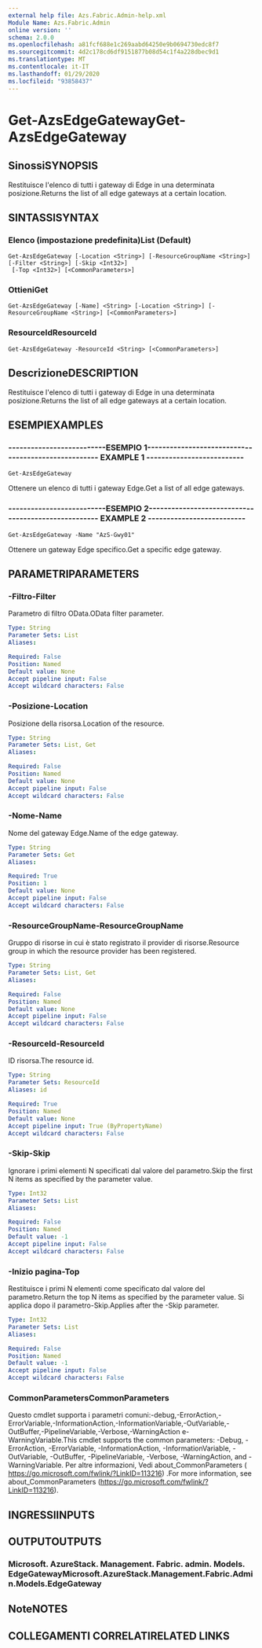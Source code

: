 ```yaml
---
external help file: Azs.Fabric.Admin-help.xml
Module Name: Azs.Fabric.Admin
online version: ''
schema: 2.0.0
ms.openlocfilehash: a81fcf688e1c269aabd64250e9b0694730edc8f7
ms.sourcegitcommit: 4d2c178cd6df9151877b08d54c1f4a228dbec9d1
ms.translationtype: MT
ms.contentlocale: it-IT
ms.lasthandoff: 01/29/2020
ms.locfileid: "93858437"
---
```

# <span data-ttu-id="420c2-101">Get-AzsEdgeGateway</span><span class="sxs-lookup"><span data-stu-id="420c2-101">Get-AzsEdgeGateway</span></span>

## <span data-ttu-id="420c2-102">Sinossi</span><span class="sxs-lookup"><span data-stu-id="420c2-102">SYNOPSIS</span></span>
<span data-ttu-id="420c2-103">Restituisce l'elenco di tutti i gateway di Edge in una determinata posizione.</span><span class="sxs-lookup"><span data-stu-id="420c2-103">Returns the list of all edge gateways at a certain location.</span></span>

## <span data-ttu-id="420c2-104">SINTASSI</span><span class="sxs-lookup"><span data-stu-id="420c2-104">SYNTAX</span></span>

### <span data-ttu-id="420c2-105">Elenco (impostazione predefinita)</span><span class="sxs-lookup"><span data-stu-id="420c2-105">List (Default)</span></span>
```
Get-AzsEdgeGateway [-Location <String>] [-ResourceGroupName <String>] [-Filter <String>] [-Skip <Int32>]
 [-Top <Int32>] [<CommonParameters>]
```

### <span data-ttu-id="420c2-106">Ottieni</span><span class="sxs-lookup"><span data-stu-id="420c2-106">Get</span></span>
```
Get-AzsEdgeGateway [-Name] <String> [-Location <String>] [-ResourceGroupName <String>] [<CommonParameters>]
```

### <span data-ttu-id="420c2-107">ResourceId</span><span class="sxs-lookup"><span data-stu-id="420c2-107">ResourceId</span></span>
```
Get-AzsEdgeGateway -ResourceId <String> [<CommonParameters>]
```

## <span data-ttu-id="420c2-108">Descrizione</span><span class="sxs-lookup"><span data-stu-id="420c2-108">DESCRIPTION</span></span>
<span data-ttu-id="420c2-109">Restituisce l'elenco di tutti i gateway di Edge in una determinata posizione.</span><span class="sxs-lookup"><span data-stu-id="420c2-109">Returns the list of all edge gateways at a certain location.</span></span>

## <span data-ttu-id="420c2-110">ESEMPI</span><span class="sxs-lookup"><span data-stu-id="420c2-110">EXAMPLES</span></span>

### <span data-ttu-id="420c2-111">--------------------------ESEMPIO 1--------------------------</span><span class="sxs-lookup"><span data-stu-id="420c2-111">-------------------------- EXAMPLE 1 --------------------------</span></span>
```
Get-AzsEdgeGateway
```

<span data-ttu-id="420c2-112">Ottenere un elenco di tutti i gateway Edge.</span><span class="sxs-lookup"><span data-stu-id="420c2-112">Get a list of all edge gateways.</span></span>

### <span data-ttu-id="420c2-113">--------------------------ESEMPIO 2--------------------------</span><span class="sxs-lookup"><span data-stu-id="420c2-113">-------------------------- EXAMPLE 2 --------------------------</span></span>
```
Get-AzsEdgeGateway -Name "AzS-Gwy01"
```

<span data-ttu-id="420c2-114">Ottenere un gateway Edge specifico.</span><span class="sxs-lookup"><span data-stu-id="420c2-114">Get a specific edge gateway.</span></span>

## <span data-ttu-id="420c2-115">PARAMETRI</span><span class="sxs-lookup"><span data-stu-id="420c2-115">PARAMETERS</span></span>

### <span data-ttu-id="420c2-116">-Filtro</span><span class="sxs-lookup"><span data-stu-id="420c2-116">-Filter</span></span>
<span data-ttu-id="420c2-117">Parametro di filtro OData.</span><span class="sxs-lookup"><span data-stu-id="420c2-117">OData filter parameter.</span></span>

```yaml
Type: String
Parameter Sets: List
Aliases: 

Required: False
Position: Named
Default value: None
Accept pipeline input: False
Accept wildcard characters: False
```

### <span data-ttu-id="420c2-118">-Posizione</span><span class="sxs-lookup"><span data-stu-id="420c2-118">-Location</span></span>
<span data-ttu-id="420c2-119">Posizione della risorsa.</span><span class="sxs-lookup"><span data-stu-id="420c2-119">Location of the resource.</span></span>

```yaml
Type: String
Parameter Sets: List, Get
Aliases: 

Required: False
Position: Named
Default value: None
Accept pipeline input: False
Accept wildcard characters: False
```

### <span data-ttu-id="420c2-120">-Nome</span><span class="sxs-lookup"><span data-stu-id="420c2-120">-Name</span></span>
<span data-ttu-id="420c2-121">Nome del gateway Edge.</span><span class="sxs-lookup"><span data-stu-id="420c2-121">Name of the edge gateway.</span></span>

```yaml
Type: String
Parameter Sets: Get
Aliases: 

Required: True
Position: 1
Default value: None
Accept pipeline input: False
Accept wildcard characters: False
```

### <span data-ttu-id="420c2-122">-ResourceGroupName</span><span class="sxs-lookup"><span data-stu-id="420c2-122">-ResourceGroupName</span></span>
<span data-ttu-id="420c2-123">Gruppo di risorse in cui è stato registrato il provider di risorse.</span><span class="sxs-lookup"><span data-stu-id="420c2-123">Resource group in which the resource provider has been registered.</span></span>

```yaml
Type: String
Parameter Sets: List, Get
Aliases: 

Required: False
Position: Named
Default value: None
Accept pipeline input: False
Accept wildcard characters: False
```

### <span data-ttu-id="420c2-124">-ResourceId</span><span class="sxs-lookup"><span data-stu-id="420c2-124">-ResourceId</span></span>
<span data-ttu-id="420c2-125">ID risorsa.</span><span class="sxs-lookup"><span data-stu-id="420c2-125">The resource id.</span></span>

```yaml
Type: String
Parameter Sets: ResourceId
Aliases: id

Required: True
Position: Named
Default value: None
Accept pipeline input: True (ByPropertyName)
Accept wildcard characters: False
```

### <span data-ttu-id="420c2-126">-Skip</span><span class="sxs-lookup"><span data-stu-id="420c2-126">-Skip</span></span>
<span data-ttu-id="420c2-127">Ignorare i primi elementi N specificati dal valore del parametro.</span><span class="sxs-lookup"><span data-stu-id="420c2-127">Skip the first N items as specified by the parameter value.</span></span>

```yaml
Type: Int32
Parameter Sets: List
Aliases: 

Required: False
Position: Named
Default value: -1
Accept pipeline input: False
Accept wildcard characters: False
```

### <span data-ttu-id="420c2-128">-Inizio pagina</span><span class="sxs-lookup"><span data-stu-id="420c2-128">-Top</span></span>
<span data-ttu-id="420c2-129">Restituisce i primi N elementi come specificato dal valore del parametro.</span><span class="sxs-lookup"><span data-stu-id="420c2-129">Return the top N items as specified by the parameter value.</span></span>
<span data-ttu-id="420c2-130">Si applica dopo il parametro-Skip.</span><span class="sxs-lookup"><span data-stu-id="420c2-130">Applies after the -Skip parameter.</span></span>

```yaml
Type: Int32
Parameter Sets: List
Aliases: 

Required: False
Position: Named
Default value: -1
Accept pipeline input: False
Accept wildcard characters: False
```

### <span data-ttu-id="420c2-131">CommonParameters</span><span class="sxs-lookup"><span data-stu-id="420c2-131">CommonParameters</span></span>
<span data-ttu-id="420c2-132">Questo cmdlet supporta i parametri comuni:-debug,-ErrorAction,-ErrorVariable,-InformationAction,-InformationVariable,-OutVariable,-OutBuffer,-PipelineVariable,-Verbose,-WarningAction e-WarningVariable.</span><span class="sxs-lookup"><span data-stu-id="420c2-132">This cmdlet supports the common parameters: -Debug, -ErrorAction, -ErrorVariable, -InformationAction, -InformationVariable, -OutVariable, -OutBuffer, -PipelineVariable, -Verbose, -WarningAction, and -WarningVariable.</span></span> <span data-ttu-id="420c2-133">Per altre informazioni, Vedi about_CommonParameters ( https://go.microsoft.com/fwlink/?LinkID=113216) .</span><span class="sxs-lookup"><span data-stu-id="420c2-133">For more information, see about_CommonParameters (https://go.microsoft.com/fwlink/?LinkID=113216).</span></span>

## <span data-ttu-id="420c2-134">INGRESSI</span><span class="sxs-lookup"><span data-stu-id="420c2-134">INPUTS</span></span>

## <span data-ttu-id="420c2-135">OUTPUT</span><span class="sxs-lookup"><span data-stu-id="420c2-135">OUTPUTS</span></span>

### <span data-ttu-id="420c2-136">Microsoft. AzureStack. Management. Fabric. admin. Models. EdgeGateway</span><span class="sxs-lookup"><span data-stu-id="420c2-136">Microsoft.AzureStack.Management.Fabric.Admin.Models.EdgeGateway</span></span>

## <span data-ttu-id="420c2-137">Note</span><span class="sxs-lookup"><span data-stu-id="420c2-137">NOTES</span></span>

## <span data-ttu-id="420c2-138">COLLEGAMENTI CORRELATI</span><span class="sxs-lookup"><span data-stu-id="420c2-138">RELATED LINKS</span></span>

